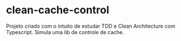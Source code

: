 # clean-cache-control

Projeto criado com o intuito de estudar TDD e Clean Architecture com Typescript. Simula uma lib de controle de cache.
